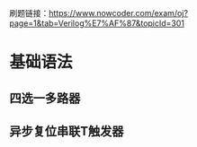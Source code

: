 刷题链接：https://www.nowcoder.com/exam/oj?page=1&tab=Verilog%E7%AF%87&topicId=301
# 基础语法
## 四选一多路器
## 异步复位串联T触发器
